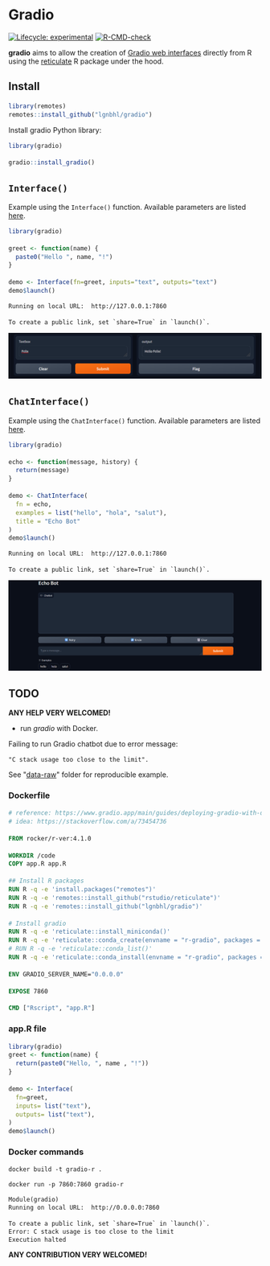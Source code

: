 # Gradio
[![Lifecycle: experimental](https://img.shields.io/badge/lifecycle-experimental-orange.svg)](https://www.tidyverse.org/lifecycle/#experimental)
[![R-CMD-check](https://github.com/lgnbhl/gradio/actions/workflows/R-CMD-check.yaml/badge.svg)](https://github.com/lgnbhl/gradio/actions/workflows/R-CMD-check.yaml)

**gradio** aims to allow the creation of [Gradio web interfaces](https://www.gradio.app/) directly from R using the <a href="https://rstudio.github.io/reticulate/" target="_blank">reticulate</a> R package under the hood.

## Install

```r
library(remotes)
remotes::install_github("lgnbhl/gradio")
```

Install gradio Python library:

```r
library(gradio)

gradio::install_gradio()
```

## `Interface()`

Example using the `Interface()` function. Available parameters are listed [here](https://www.gradio.app/docs/gradio/interface).

```r
library(gradio)

greet <- function(name) {
  paste0("Hello ", name, "!")
}

demo <- Interface(fn=greet, inputs="text", outputs="text")
demo$launch()   
```

    Running on local URL:  http://127.0.0.1:7860
    
    To create a public link, set `share=True` in `launch()`.

<img src="man/figures/example-interface.png" alt="Example of Gradio interface"/>

## `ChatInterface()`

Example using the `ChatInterface()` function. Available parameters are listed [here](https://www.gradio.app/docs/gradio/chatinterface).

```r
library(gradio)

echo <- function(message, history) {
  return(message)
}

demo <- ChatInterface(
  fn = echo, 
  examples = list("hello", "hola", "salut"), 
  title = "Echo Bot"
)
demo$launch()   
```

    Running on local URL:  http://127.0.0.1:7860
    
    To create a public link, set `share=True` in `launch()`.

<img src="man/figures/example-chatinterface.png" alt="Example of Gradio ChatInterface"/>

## TODO

**ANY HELP VERY WELCOMED!**

- run *gradio* with Docker.

Failing to run Gradio chatbot due to error message:
    
    "C stack usage too close to the limit".

See "[data-raw](https://github.com/lgnbhl/gradio/tree/main/data-raw)" folder for reproducible example.

### Dockerfile

```Dockerfile
# reference: https://www.gradio.app/main/guides/deploying-gradio-with-docker
# idea: https://stackoverflow.com/a/73454736

FROM rocker/r-ver:4.1.0

WORKDIR /code
COPY app.R app.R

## Install R packages
RUN R -q -e 'install.packages("remotes")'
RUN R -q -e 'remotes::install_github("rstudio/reticulate")'
RUN R -q -e 'remotes::install_github("lgnbhl/gradio")'

# Install gradio
RUN R -q -e 'reticulate::install_miniconda()'
RUN R -q -e 'reticulate::conda_create(envname = "r-gradio", packages = c("python=3.8.13"))'
# RUN R -q -e 'reticulate::conda_list()'
RUN R -q -e 'reticulate::conda_install(envname = "r-gradio", packages = "gradio", pip = TRUE)'

ENV GRADIO_SERVER_NAME="0.0.0.0"

EXPOSE 7860

CMD ["Rscript", "app.R"]
```

### app.R file

```r
library(gradio)
greet <- function(name) {
  return(paste0("Hello, ", name , "!"))
}

demo <- Interface(
  fn=greet,
  inputs= list("text"),
  outputs= list("text"),
)
demo$launch()
```

### Docker commands

```
docker build -t gradio-r .
```

```
docker run -p 7860:7860 gradio-r
```

    Module(gradio)
    Running on local URL:  http://0.0.0.0:7860
    
    To create a public link, set `share=True` in `launch()`.
    Error: C stack usage is too close to the limit
    Execution halted

**ANY CONTRIBUTION VERY WELCOMED!**

